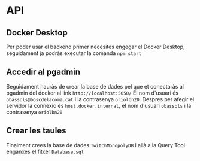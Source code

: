# API

## Docker Desktop
Per poder usar el backend primer necesites engegar el Docker Desktop, seguidament ja podràs executar la comanda
`npm start`

## Accedir al pgadmin
Seguidament hauràs de crear la base de dades pel que et conectaràs al pgadmin del docker al link `http://localhost:5050/`
El nom d'usuari és `obassols@boscdelacoma.cat` i la contrasenya `oriolbn20`.
Despres per afegir el servidor la connexio és `host.docker.internal`, el nom d'usuari `obassols` i la contrasenya `oriolbn20`

## Crear les taules
Finalment crees la base de dades `TwitchMonopolyDB` i allà a la Query Tool enganxes el fitxer `Database.sql`
